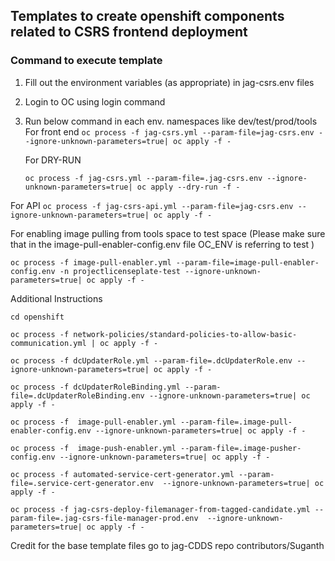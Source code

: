 ## Templates to create openshift components related to CSRS frontend deployment

### Command to execute template
1) Fill out the environment variables (as appropriate) in jag-csrs.env files
2) Login to OC using login command
3) Run below command in each env. namespaces like dev/test/prod/tools
 For front end
   ``oc process -f jag-csrs.yml --param-file=jag-csrs.env --ignore-unknown-parameters=true| oc apply -f -``

   For DRY-RUN

   ``oc process -f jag-csrs.yml --param-file=.jag-csrs.env --ignore-unknown-parameters=true| oc apply --dry-run -f -``

 For API
   ``oc process -f jag-csrs-api.yml --param-file=jag-csrs.env --ignore-unknown-parameters=true| oc apply -f -``

  For enabling image pulling from tools space to test space
  (Please make sure that in the image-pull-enabler-config.env file OC_ENV is referring to test )

  ``oc process -f image-pull-enabler.yml --param-file=image-pull-enabler-config.env -n projectlicenseplate-test --ignore-unknown-parameters=true| oc apply -f - ``

 Additional Instructions

  ``cd openshift ``

  ``oc process -f network-policies/standard-policies-to-allow-basic-communication.yml | oc apply -f -  ``

  ``oc process -f dcUpdaterRole.yml --param-file=.dcUpdaterRole.env --ignore-unknown-parameters=true| oc apply -f -  ``

  ``oc process -f dcUpdaterRoleBinding.yml --param-file=.dcUpdaterRoleBinding.env --ignore-unknown-parameters=true| oc apply -f -  ``

  ``oc process -f  image-pull-enabler.yml --param-file=.image-pull-enabler-config.env --ignore-unknown-parameters=true| oc apply -f -  ``

  ``oc process -f  image-push-enabler.yml --param-file=.image-pusher-config.env --ignore-unknown-parameters=true| oc apply -f -  ``

  ``oc process -f automated-service-cert-generator.yml --param-file=.service-cert-generator.env  --ignore-unknown-parameters=true| oc apply -f -  ``

  ``oc process -f jag-csrs-deploy-filemanager-from-tagged-candidate.yml --param-file=.jag-csrs-file-manager-prod.env  --ignore-unknown-parameters=true| oc apply -f -  ``

   Credit for the base template files go to jag-CDDS repo contributors/Suganth
